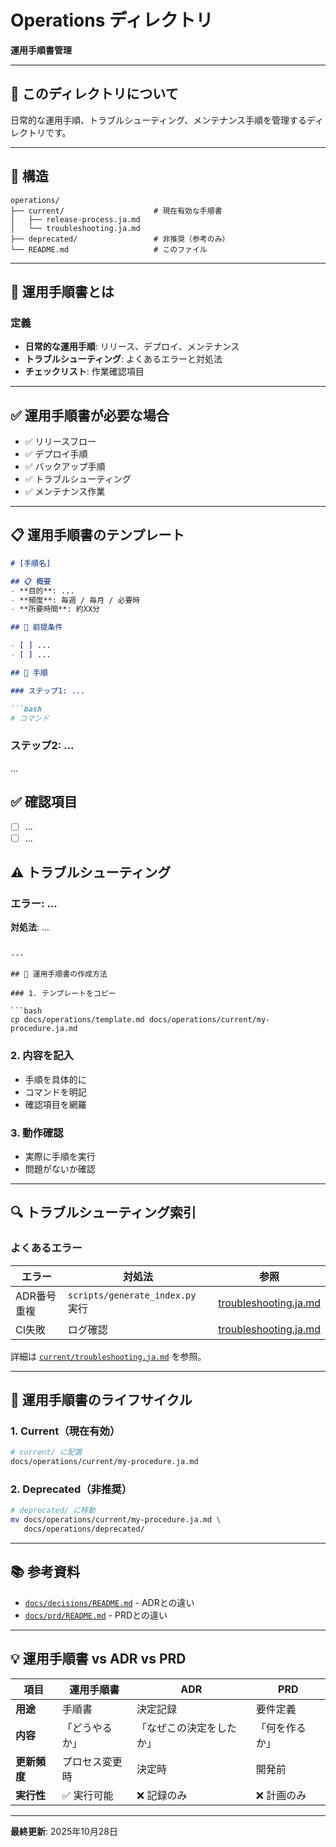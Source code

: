 # Operations ディレクトリ

**運用手順書管理**

---

## 🎯 このディレクトリについて

日常的な運用手順、トラブルシューティング、メンテナンス手順を管理するディレクトリです。

---

## 📁 構造

```
operations/
├── current/                    # 現在有効な手順書
│   ├── release-process.ja.md
│   └── troubleshooting.ja.md
├── deprecated/                 # 非推奨（参考のみ）
└── README.md                   # このファイル
```

---

## 📝 運用手順書とは

### 定義

- **日常的な運用手順**: リリース、デプロイ、メンテナンス
- **トラブルシューティング**: よくあるエラーと対処法
- **チェックリスト**: 作業確認項目

---

## ✅ 運用手順書が必要な場合

- ✅ リリースフロー
- ✅ デプロイ手順
- ✅ バックアップ手順
- ✅ トラブルシューティング
- ✅ メンテナンス作業

---

## 📋 運用手順書のテンプレート

```markdown
# [手順名]

## 📋 概要
- **目的**: ...
- **頻度**: 毎週 / 毎月 / 必要時
- **所要時間**: 約XX分

## 🔧 前提条件

- [ ] ...
- [ ] ...

## 📝 手順

### ステップ1: ...

```bash
# コマンド
```

### ステップ2: ...

...

## ✅ 確認項目

- [ ] ...
- [ ] ...

## ⚠️ トラブルシューティング

### エラー: ...
**対処法**: ...
```

---

## 🚀 運用手順書の作成方法

### 1. テンプレートをコピー

```bash
cp docs/operations/template.md docs/operations/current/my-procedure.ja.md
```

### 2. 内容を記入

- 手順を具体的に
- コマンドを明記
- 確認項目を網羅

### 3. 動作確認

- 実際に手順を実行
- 問題がないか確認

---

## 🔍 トラブルシューティング索引

### よくあるエラー

| エラー | 対処法 | 参照 |
|-------|--------|------|
| ADR番号重複 | `scripts/generate_index.py` 実行 | [troubleshooting.ja.md](current/troubleshooting.ja.md) |
| CI失敗 | ログ確認 | [troubleshooting.ja.md](current/troubleshooting.ja.md) |

詳細は [`current/troubleshooting.ja.md`](current/troubleshooting.ja.md) を参照。

---

## 🔄 運用手順書のライフサイクル

### 1. Current（現在有効）

```bash
# current/ に配置
docs/operations/current/my-procedure.ja.md
```

### 2. Deprecated（非推奨）

```bash
# deprecated/ に移動
mv docs/operations/current/my-procedure.ja.md \
   docs/operations/deprecated/
```

---

## 📚 参考資料

- [`docs/decisions/README.md`](../decisions/README.md) - ADRとの違い
- [`docs/prd/README.md`](../prd/README.md) - PRDとの違い

---

## 💡 運用手順書 vs ADR vs PRD

| 項目 | 運用手順書 | ADR | PRD |
|------|----------|-----|-----|
| **用途** | 手順書 | 決定記録 | 要件定義 |
| **内容** | 「どうやるか」 | 「なぜこの決定をしたか」 | 「何を作るか」 |
| **更新頻度** | プロセス変更時 | 決定時 | 開発前 |
| **実行性** | ✅ 実行可能 | ❌ 記録のみ | ❌ 計画のみ |

---

**最終更新**: 2025年10月28日
